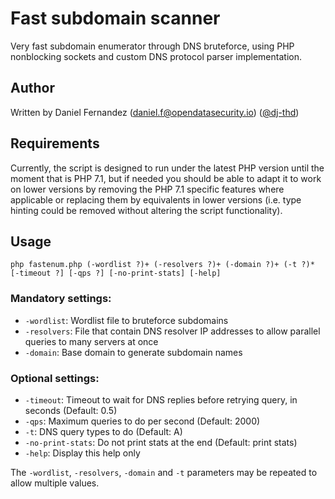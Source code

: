 # Fast subdomain scanner

Very fast subdomain enumerator through DNS bruteforce, using PHP nonblocking sockets and custom DNS protocol parser implementation.

## Author

Written by Daniel Fernandez (daniel.f@opendatasecurity.io) ([@dj-thd](https://github.com/dj-thd))

## Requirements

Currently, the script is designed to run under the latest PHP version until the moment that is PHP 7.1, but if needed you should be able to adapt it to work on lower versions by removing the PHP 7.1 specific features where applicable or replacing them by equivalents in lower versions (i.e. type hinting could be removed without altering the script functionality).

## Usage

```
php fastenum.php (-wordlist ?)+ (-resolvers ?)+ (-domain ?)+ (-t ?)* [-timeout ?] [-qps ?] [-no-print-stats] [-help]
```

### Mandatory settings:
 * `-wordlist`: Wordlist file to bruteforce subdomains
 * `-resolvers`: File that contain DNS resolver IP addresses to allow parallel queries to many servers at once
 * `-domain`: Base domain to generate subdomain names

### Optional settings:
 * `-timeout`: Timeout to wait for DNS replies before retrying query, in seconds (Default: 0.5)
 * `-qps`: Maximum queries to do per second (Default: 2000)
 * `-t`: DNS query types to do (Default: A)
 * `-no-print-stats`: Do not print stats at the end (Default: print stats)
 * `-help`: Display this help only

The `-wordlist`, `-resolvers`, `-domain` and `-t` parameters may be repeated to allow multiple values.
